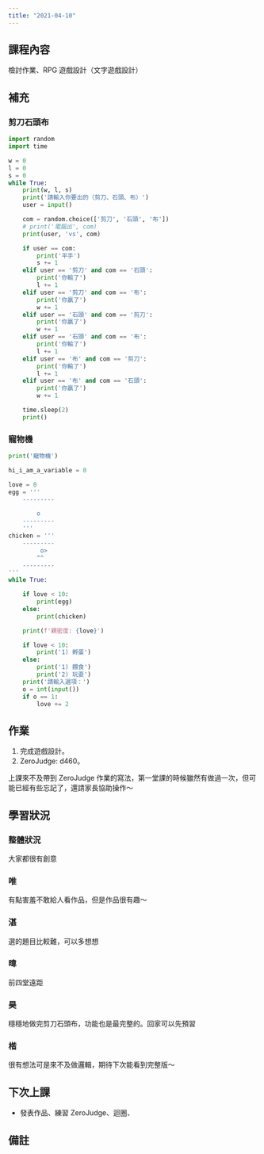 ```yaml
---
title: "2021-04-10"
---
```


## 課程內容

檢討作業、RPG 遊戲設計（文字遊戲設計）

## 補充

### 剪刀石頭布

```py
import random
import time

w = 0
l = 0
s = 0
while True:
    print(w, l, s)
    print('請輸入你要出的（剪刀、石頭、布）')
    user = input()

    com = random.choice(['剪刀', '石頭', '布'])
    # print('電腦出', com)
    print(user, 'vs', com)

    if user == com:
        print('平手')
        s += 1
    elif user == '剪刀' and com == '石頭':
        print('你輸了')
        l += 1
    elif user == '剪刀' and com == '布':
        print('你贏了')
        w += 1
    elif user == '石頭' and com == '剪刀':
        print('你贏了')
        w += 1
    elif user == '石頭' and com == '布':
        print('你輸了')
        l += 1
    elif user == '布' and com == '剪刀':
        print('你輸了')
        l += 1
    elif user == '布' and com == '石頭':
        print('你贏了')
        w += 1

    time.sleep(2)
    print()

```

### 寵物機

```py
print('寵物機')

hi_i_am_a_variable = 0

love = 0
egg = '''
    ---------

        o
    ---------
    '''
chicken = '''
    ---------
         o>
        ^^
    ---------
'''
while True:

    if love < 10:
        print(egg)
    else:
        print(chicken)

    print(f'親密度: {love}')

    if love < 10:
        print('1) 孵蛋')
    else:
        print('1) 餵食')
        print('2) 玩耍')
    print('請輸入選項：')
    o = int(input())
    if o == 1:
        love += 2

```

## 作業

1. 完成遊戲設計。
2. ZeroJudge: d460。

上課來不及帶到 ZeroJudge 作業的寫法，第一堂課的時候雖然有做過一次，但可能已經有些忘記了，還請家長協助操作～

## 學習狀況

### 整體狀況

大家都很有創意

### 唯

有點害羞不敢給人看作品，但是作品很有趣～

### 湛

選的題目比較難，可以多想想

### 暐

前四堂遠距

### 昊

穩穩地做完剪刀石頭布，功能也是最完整的。回家可以先預習

### 楷

很有想法可是來不及做邏輯，期待下次能看到完整版～

## 下次上課

- 發表作品、練習 ZeroJudge、迴圈、

## 備註
